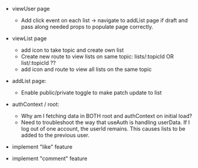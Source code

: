 - viewUser page
    - Add click event on each list -> navigate to addList page if draft and pass along needed props to populate page correctly.

- viewList page
    - add icon to take topic and create own list
    - Create new route to view lists on same topic: lists/:topicId OR list/:topicId ??
    - add icon and route to view all lists on the same topic

- addList page:
    - Enable public/private toggle to make patch update to list

- authContext / root:
    - Why am I fetching data in BOTH root and authContext on initial load?
    - Need to troubleshoot the way that useAuth is handling userData. 
        If I log out of one account, the userId remains. This causes lists to be added to the previous user. 

- implement "like" feature

- implement "comment" feature



